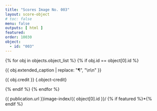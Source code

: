 ```yaml
---
title: "Scores Image No. 003"
layout: score-object
# toc: false
menu: false
outputs: [ html ]
featured: 
order: 10030
object:
  - id: "003"
---
```


{% for obj in objects.object_list %}
{% if obj.id == object[0].id %}

{{ obj.extended_caption | replace: "¶", "\n\n" }}

{{ obj.credit }} {.object-credit}

{% endif %}
{% endfor %}

<div class="object-credit object-url is-print-only">

{{ publication.url }}image-index/{{ object[0].id }}/ {% if featured %}*{% endif %}

</div>
